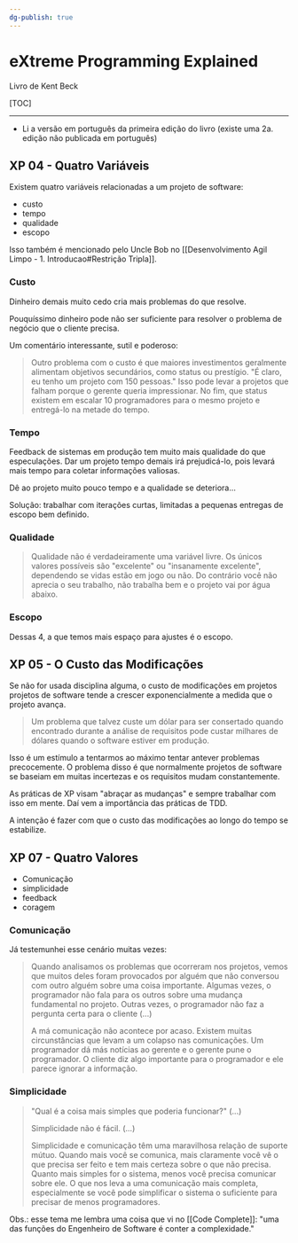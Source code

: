 ```yaml
---
dg-publish: true
---
```

# eXtreme Programming Explained

Livro de Kent Beck

[TOC]

---

- Li a versão em português da primeira edição do livro (existe uma 2a. edição não publicada em português)


## XP 04 - Quatro Variáveis

Existem quatro variáveis relacionadas a um projeto de software:

- custo
- tempo
- qualidade
- escopo

Isso também é mencionado pelo Uncle Bob no [[Desenvolvimento Agil Limpo - 1. Introducao#Restrição Tripla]].

### Custo

Dinheiro demais muito cedo cria mais problemas do que resolve.

Pouquíssimo dinheiro pode não ser suficiente para resolver o problema de negócio que o cliente precisa.

Um comentário interessante, sutil e poderoso:

> Outro problema com o custo é que maiores investimentos geralmente alimentam objetivos secundários, como status ou prestígio. "É claro, eu tenho um projeto com 150 pessoas." Isso pode levar a projetos que falham porque o gerente queria impressionar. No fim, que status existem em escalar 10 programadores para o mesmo projeto e entregá-lo na metade do tempo.



### Tempo

Feedback de sistemas em produção tem muito mais qualidade do que especulações. Dar um projeto tempo demais irá prejudicá-lo, pois levará mais tempo para coletar informações valiosas.

Dê ao projeto muito pouco tempo e a qualidade se deteriora...

Solução: trabalhar com iterações curtas, limitadas a pequenas entregas de escopo bem definido.


### Qualidade

> Qualidade não é verdadeiramente uma variável livre. Os únicos valores possíveis são "excelente" ou "insanamente excelente", dependendo se vidas estão em jogo ou não. Do contrário você não aprecia o seu trabalho, não trabalha bem e o projeto vai por água abaixo.


### Escopo

Dessas 4, a que temos mais espaço para ajustes é o escopo.



## XP 05 - O Custo das Modificações

Se não for usada disciplina alguma, o custo de modificações em projetos projetos de software tende a crescer exponencialmente a medida que o projeto avança.

> Um problema que talvez custe um dólar para ser consertado quando encontrado durante a análise de requisitos pode custar milhares de dólares quando o software estiver em produção.

Isso é um estímulo a tentarmos ao máximo tentar antever problemas precocemente. O problema disso é que normalmente projetos de software se baseiam em muitas incertezas e os requisitos mudam constantemente.

As práticas de XP visam "abraçar as mudanças" e sempre trabalhar com isso em mente. Daí vem a importância das práticas de TDD.

A intenção é fazer com que o custo das modificações ao longo do tempo se estabilize.


## XP 07 - Quatro Valores

- Comunicação
- simplicidade
- feedback
- coragem


### Comunicação

Já testemunhei esse cenário muitas vezes:

> Quando analisamos os problemas que ocorreram nos projetos, vemos que muitos deles foram provocados por alguém que não conversou com outro alguém  sobre uma coisa importante. Algumas vezes, o programador não fala para os outros sobre uma mudança fundamental no projeto. Outras vezes, o programador não faz a pergunta certa para o cliente (...)
> 
> A má comunicação não acontece por acaso. Existem muitas circunstâncias que levam a um colapso nas comunicações. Um programador dá más notícias ao gerente e o gerente pune o programador. O cliente diz algo importante para o programador e ele parece ignorar a informação.


### Simplicidade

> "Qual é a coisa mais simples que poderia funcionar?" (...)
> 
> Simplicidade não é fácil. (...)
>
> Simplicidade e comunicação têm uma maravilhosa relação de suporte mútuo. Quando mais você se comunica, mais claramente você vê o que precisa ser feito e tem mais certeza sobre o que não precisa. Quanto mais simples for o sistema, menos você precisa comunicar sobre ele. O que nos leva a uma comunicação mais completa, especialmente se você pode simplificar o sistema o suficiente para precisar de menos programadores.



Obs.: esse tema me lembra uma coisa que vi no [[Code Complete]]: "uma das funções do Engenheiro de Software é conter a complexidade."


